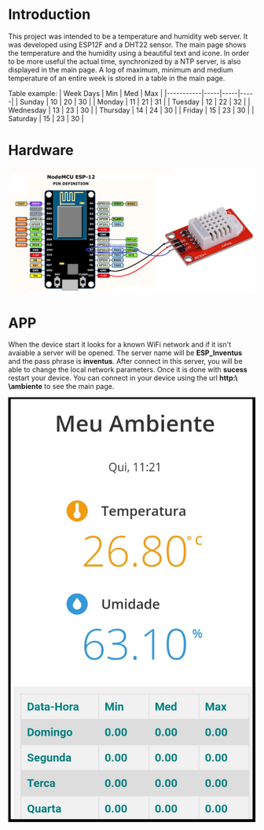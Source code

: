 # Introduction
This project was intended to be a temperature and humidity web server. It was developed using ESP12F and a DHT22 sensor.
The main page shows the temperature and the humidity using a beautiful text and icone. In order to be more useful the actual time, synchronized by a NTP server, is also displayed in the main page. 
A log of maximum, minimum and medium temperature of an entire week is stored in a table in the main page.

Table example: 
| Week Days | Min | Med | Max |
|-----------|-----|-----|-----|
| Sunday    | 10  | 20  | 30  |
| Monday    | 11  | 21  | 31  |
| Tuesday   | 12  | 22  | 32  |
| Wednesday | 13  | 23  | 30  |
| Thursday  | 14  | 24  | 30  |
| Friday    | 15  | 23  | 30  |
| Saturday  | 15  | 23  | 30  |

# Hardware
![APP Responsive](doc/hardware.png)

# APP 
When the device start it looks for a known WiFi network and if it isn't avaiable a server will be opened. 
The server name will be **ESP_Inventus** and the pass phrase is **inventus**.
After connect in this server, you will be able to change the local network parameters. Once it is done with **sucess** restart your device. 
You can connect in your device using the url **http:\ \ambiente** to see the main page.

![APP Responsive](doc/app.png)

